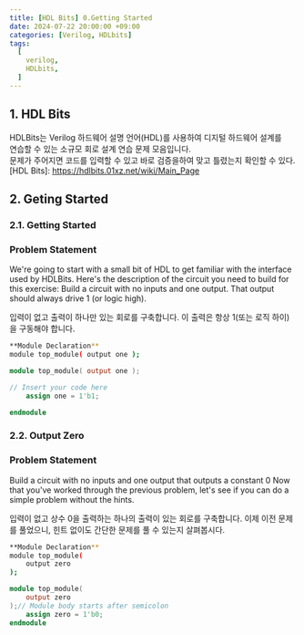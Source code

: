 ```yaml
---
title: [HDL Bits] 0.Getting Started  
date: 2024-07-22 20:00:00 +09:00
categories: [Verilog, HDLbits]
tags:
  [
    verilog,
    HDLbits,
  ]
---
```



## 1. HDL Bits 
HDLBits는 Verilog 하드웨어 설명 언어(HDL)를 사용하여 디지털 하드웨어 설계를 <br>
연습할 수 있는 소규모 회로 설계 연습 문제 모음입니다. <br>
문제가 주어지면 코드를 입력할 수 있고 바로 검증을하여 맞고 틀렸는지 확인할 수 있다. <br>
[HDL Bits]: https://hdlbits.01xz.net/wiki/Main_Page

## 2. Geting Started

### 2.1. Getting Started

### Problem Statement
We're going to start with a small bit of HDL to get familiar with the interface used by HDLBits.
Here's the description of the circuit you need to build for this exercise:
Build a circuit with no inputs and one output. 
That output should always drive 1 (or logic high).

입력이 없고 출력이 하나만 있는 회로를 구축합니다. 
이 출력은 항상 1(또는 로직 하이)을 구동해야 합니다.

```bash
**Module Declaration**
module top_module( output one );
```

```verilog
module top_module( output one );

// Insert your code here
    assign one = 1'b1;

endmodule

```

### 2.2. Output Zero 

### Problem Statement
Build a circuit with no inputs and one output that outputs a constant 0
Now that you've worked through the previous problem, 
let's see if you can do a simple problem without the hints.

입력이 없고 상수 0을 출력하는 하나의 출력이 있는 회로를 구축합니다.
이제 이전 문제를 풀었으니, 
힌트 없이도 간단한 문제를 풀 수 있는지 살펴봅시다.

```bash
**Module Declaration**
module top_module(
    output zero
);
```

```verilog
module top_module(
    output zero
);// Module body starts after semicolon
	assign zero = 1'b0;
endmodule

```



